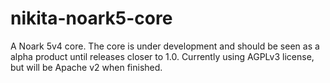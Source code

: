 # nikita-noark5-core
A Noark 5v4 core. The core is under development and should be seen as a alpha product until releases closer to 1.0. Currently using AGPLv3 license, but will be Apache v2 when finished.
